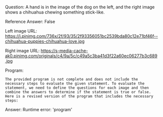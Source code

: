 Question: A hand is in the image of the dog on the left, and the right image shows a chihuahua chewing something stick-like.

Reference Answer: False

Left image URL: https://i.pinimg.com/736x/2f/93/35/2f93356051bc2539bda80c12e71bf46f--chihuahua-puppies-chihuahua-love.jpg

Right image URL: https://s-media-cache-ak0.pinimg.com/originals/c4/9a/5c/c49a5c3ba41d3f22a60ec06277b3c689.jpg

Program:

```
The provided program is not complete and does not include the necessary steps to evaluate the given statement. To evaluate the statement, we need to define the questions for each image and then combine the answers to determine if the statement is true or false. Here is a revised version of the program that includes the necessary steps:
```
Answer: Runtime error: 'program'

